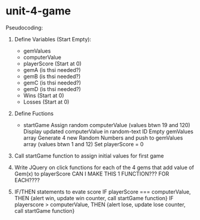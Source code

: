 # unit-4-game

<!--

### Option One: CrystalsCollector Game (Recommended)

![Crystal Collector](Images/1-CrystalCollector.jpg)

1. [Watch the demo](https://youtu.be/yNI0l2FMeCk).

2. The player will have to guess the answer, just like in Word Guess. This time, though, the player will guess with numbers instead of letters. 

3. Here's how the app works:

   * There will be four crystals displayed as buttons on the page.

   * The player will be shown a random number at the start of the game.

   * When the player clicks on a crystal, it will add a specific amount of points to the player's total score. 

     * Your game will hide this amount until the player clicks a crystal.
     * When they do click one, update the player's score counter.

   * The player wins if their total score matches the random number from the beginning of the game.

   * The player loses if their score goes above the random number.

   * The game restarts whenever the player wins or loses.

     * When the game begins again, the player should see a new random number. Also, all the crystals will have four new hidden values. Of course, the user's score (and score counter) will reset to zero.

   * The app should show the number of games the player wins and loses. To that end, do not refresh the page as a means to restart the game.

##### Option 1 Game design notes

* The random number shown at the start of the game should be between 19 - 120.

* Each crystal should have a random hidden value between 1 - 12.

### Reminder: Submission on BCS

* Please submit both the deployed Github.io link to your homework AND the link to the Github Repository!

- - -

### Minimum Requirements

Attempt to complete homework assignment as described in instructions. If unable to complete certain portions, please pseudocode these portions to describe what remains to be completed. Adding a README.md as well as adding this homework to your portfolio are required as well and more information can be found below.

- - -

### Create a README.md

Add a `README.md` to your repository describing the project. Here are some resources for creating your `README.md`. Here are some resources to help you along the way:

* [About READMEs](https://help.github.com/articles/about-readmes/)

* [Mastering Markdown](https://guides.github.com/features/mastering-markdown/)

- - -

### Add To Your Portfolio

After completing the homework please add the piece to your portfolio. Make sure to add a link to your updated portfolio in the comments section of your homework so the TAs can easily ensure you completed this step when they are grading the assignment. To receive an 'A' on any assignment, you must link to it from your portfolio.

- - -

### One More Thing

If you have any questions about this project or the material we have covered, please post them in the community channels in slack so that your fellow developers can help you! If you're still having trouble, you can come to office hours for assistance from your instructor and TAs.

**Good Luck!** -->

Pseudocoding:

1. Define Variables (Start Empty): 
    - gemValues
    - computerValue
    - playerScore (Start at 0)
    - gemA (is thsi needed?)
    - gemB (is thsi needed?)
    - gemC (is thsi needed?)
    - gemD (is thsi needed?)
    - Wins (Start at 0)
    - Losses (Start at 0)

2. Define Fuctions 
    - startGame 
        Assign random computerValue (values btwn 19 and 120)
        Display updated computerValue in random-text ID
        Empty gemValues array
        Generate 4 new Random Numbers and push to gemValues array (values btwn 1 and 12)
        Set playerScore = 0

3. Call startGame function to assign initial values for first game

4. Write JQuery on click functions for each of the 4 gems that add value of Gem(x) to playerScore
    CAN I MAKE THIS 1 FUNCTION??? FOR EACH????

5. IF/THEN statements to evate score
        IF playerScore === computerValue, THEN {alert win, update win counter, call startGame function}
        IF playerscore > computerValue, THEN {alert lose, update lose counter, call startGame function} 
